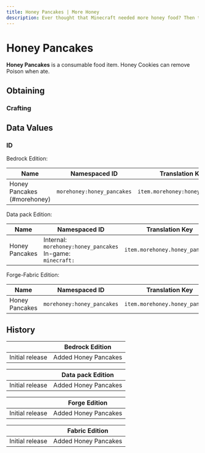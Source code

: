 ```yaml
---
title: Honey Pancakes | More Honey
description: Ever thought that Minecraft needed more honey food? Then this is your mod! This mod adds more than 5+ honey foods. Use it to replenish those health and hunger points and have some good buffs.
---
```


# Honey Pancakes

**Honey Pancakes** is a consumable food item. Honey Cookies can remove Poison when ate.

## Obtaining

### Crafting

<ShapedRecipe
a1="morefood:butter" b1="" c1=""
a2="honey_bottle" b2="" c2=""
a3="morefood:pancakes" b3="" c3=""
output="morehoney:honey_pancakes"/>

## Data Values

### ID

Bedrock Edition:

| Name                       | Namespaced ID             | Translation Key                |
| -------------------------- | ------------------------- | ------------------------------ |
| Honey Pancakes (#morehoney) | `morehoney:honey_pancakes` | `item.morehoney:honey_pancakes` |

Data pack Edition:

| Name           | Namespaced ID                                                      | Translation Key                |
| -------------- | ------------------------------------------------------------------ | ------------------------------ |
| Honey Pancakes | Internal:<br>`morehoney:honey_pancakes`<br>In-game:<br>`minecraft:` | `item.morehoney.honey_pancakes` |

Forge-Fabric Edition:

| Name           | Namespaced ID             | Translation Key                |
| -------------- | ------------------------- | ------------------------------ |
| Honey Pancakes | `morehoney:honey_pancakes` | `item.morehoney.honey_pancakes` |

## History

|                 | Bedrock Edition      |
| --------------- | -------------------- |
| Initial release | Added Honey Pancakes |

|                 | Data pack Edition    |
| --------------- | -------------------- |
| Initial release | Added Honey Pancakes |

|                 | Forge Edition        |
| --------------- | -------------------- |
| Initial release | Added Honey Pancakes |

|                 | Fabric Edition       |
| --------------- | -------------------- |
| Initial release | Added Honey Pancakes |
